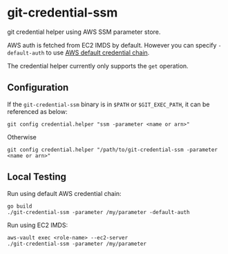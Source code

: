# git-credential-ssm
git credential helper using AWS SSM parameter store.

AWS auth is fetched from EC2 IMDS by default. However you can specify `-default-auth` to use [AWS default credential chain](https://docs.aws.amazon.com/sdk-for-go/v2/developer-guide/configure-gosdk.html#specifying-credentials).

The credential helper currently only supports the `get` operation.

## Configuration

If the `git-credential-ssm` binary is in `$PATH` or `$GIT_EXEC_PATH`, it can be referenced as below:

```
git config credential.helper "ssm -parameter <name or arn>"
```

Otherwise

```
git config credential.helper "/path/to/git-credential-ssm -parameter <name or arn>"

```

## Local Testing

Run using default AWS credential chain:

```
go build
./git-credential-ssm -parameter /my/parameter -default-auth
```

Run using EC2 IMDS:

```
aws-vault exec <role-name> --ec2-server
./git-credential-ssm -parameter /my/parameter
```
